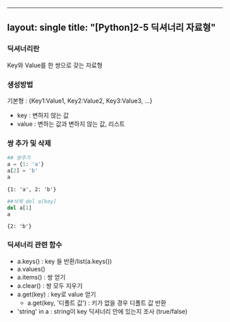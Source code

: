  ---
layout: single
title: "[Python]2-5 딕셔너리 자료형"
---


 ### 딕셔너리란

Key와 Value를 한 쌍으로 갖는 자료형

### 생성방법
기본형 : {Key1:Value1, Key2:Value2, Key3:Value3, ...}
 - key : 변하지 않는 값
 - value : 변하는 값과 변하지 않는 값, 리스트

### 쌍 추가 및 삭제


```python
## 쌍추가
a = {1: 'a'}
a[2] = 'b'
a
```




    {1: 'a', 2: 'b'}




```python
##삭제 del a[key]
del a[1]
a
```




    {2: 'b'}



### 딕셔너리 관련 함수
 - a.keys() : key 들 반환/list(a.keys())
 - a.values()
 - a.items() : 쌍 얻기
 - a.clear() : 쌍 모두 지우기
 - a.get(key) : key로 value 얻기
   - a.get(key, '디폴트 값') : 키가 없을 경우 디폴트 값 반환
 - 'string' in a : string이 key 딕셔너리 안에 있는지 조사 (true/false)
